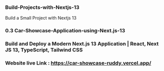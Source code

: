 ### Build-Projects-with-Nextjs-13
Build a Small Project with Nextjs 13


### 0.3 Car-Showcase-Application-using-Next.js-13
### Build and Deploy a Modern Next.js 13 Application | React, Next JS 13, TypeScript, Tailwind CSS 

### Website live Link : https://car-showcase-ruddy.vercel.app/

